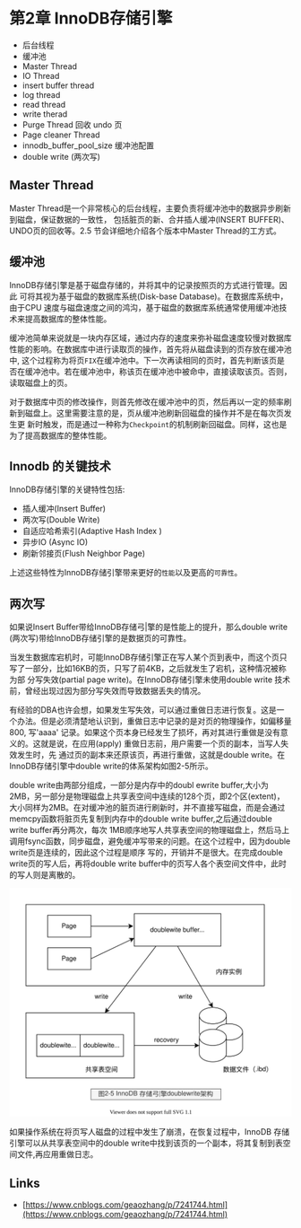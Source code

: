 # 第2章 InnoDB存储引擎

- 后台线程
- 缓冲池
- Master Thread
- IO Thread
- insert buffer thread
- log thread
- read thread
- write therad
- Purge Thread 回收 undo 页
- Page cleaner Thread
- innodb_buffer_pool_size 缓冲池配置
- double write (两次写)

## Master Thread

Master Thread是一个非常核心的后台线程，主要负责将缓冲池中的数据异步刷新到磁盘，保证数据的一致性，
包括脏页的新、合并插人缓冲(INSERT BUFFER)、UNDO页的回收等。2.5 节会详细地介绍各个版本中Master Thread的工方式。

## 缓冲池

InnoDB存储引擎是基于磁盘存储的，并将其中的记录按照页的方式进行管理。因此
可将其视为基于磁盘的数据库系统(Disk-base Database)。在数据库系统中，由于CPU
速度与磁盘速度之间的鸿沟，基于磁盘的数据库系统通常使用缓冲池技术来提高数据库的整体性能。

缓冲池简单来说就是一块内存区域，通过内存的速度来弥补磁盘速度较慢对数据库性能的影响。在数据库中进行读取页的操作，首先将从磁盘读到的页存放在缓冲池中,
这个过程称为将页`FIX`在缓冲池中。下一次再读相同的页时，首先判断该页是否在缓冲池中。若在缓冲池中，称该页在缓冲池中被命中，直接读取该页。否则，读取磁盘上的页。

对于数据库中页的修改操作，则首先修改在缓冲池中的页，然后再以一定的频率刷新到磁盘上。这里需要注意的是，页从缓冲池刷新回磁盘的操作并不是在每次页发生更
新时触发，而是通过一种称为`Checkpoint`的机制刷新回磁盘。同样，这也是为了提高数据库的整体性能。

## Innodb 的关键技术

InnoDB存储引擎的关键特性包括:

- 插人缓冲(Insert Buffer)
- 两次写(Double Write)
- 自适应哈希索引(Adaptive Hash Index )
- 异步IO (Async IO)
- 刷新邻接页(Flush Neighbor Page)

上述这些特性为InnoDB存储引擎带来更好的`性能`以及更高的`可靠性`。


## 两次写

如果说Insert Buffer带给InnoDB存储弓|擎的是性能上的提升，那么double write (两次写)带给InnoDB存储引擎的是数据页的可靠性。

当发生数据库宕机时，可能InnoDB存储引擎正在写人某个页到表中，而这个页只写了一部分，比如16KB的页，只写了前4KB，之后就发生了宕机，这种情况被称为部
分写失效(partial page write)。在InnoDB存储引擎未使用double write 技术前，曾经出现过因为部分写失效而导致数据丢失的情况。

有经验的DBA也许会想，如果发生写失效，可以通过重做日志进行恢复。这是一个办法。但是必须清楚地认识到，重做日志中记录的是对页的物理操作，如偏移量800,
写'aaaa' 记录。如果这个页本身已经发生了损坏，再对其进行重做是没有意义的。这就是说，在应用(apply) 重做日志前，用户需要一个页的副本，当写人失效发生时，先
通过页的副本来还原该页，再进行重做，这就是double write。在InnoDB存储引擎中double write的体系架构如图2-5所示。

double write由两部分组成，一部分是内存中的doubl ewrite buffer,大小为2MB，另一部分是物理磁盘上共享表空间中连续的128个页，即2个区(extent)，大小同样为2MB。在对缓冲池的脏页进行刷新时，并不直接写磁盘，而是会通过memcpy函数将脏页先复制到内存中的double write buffer,之后通过double write buffer再分两次，每次
1MB顺序地写人共享表空间的物理磁盘上，然后马上调用fsync函数，同步磁盘，避免缓冲写带来的问题。在这个过程中，因为double write页是连续的，因此这个过程是顺序
写的，开销并不是很大。在完成double write页的写人后，再将double write buffer中的页写人各个表空间文件中，此时的写人则是离散的。

![mysql-innodb-chapter-02-05.drawio.svg](./images/mysql-innodb-chapter-02-05.drawio.svg)

如果操作系统在将页写人磁盘的过程中发生了崩溃，在恢复过程中，InnoDB 存储引擎可以从共享表空间中的double write中找到该页的一个副本，将其复制到表空间文件,再应用重做日志。

## Links

- [https://www.cnblogs.com/geaozhang/p/7241744.html](https://www.cnblogs.com/geaozhang/p/7241744.html)